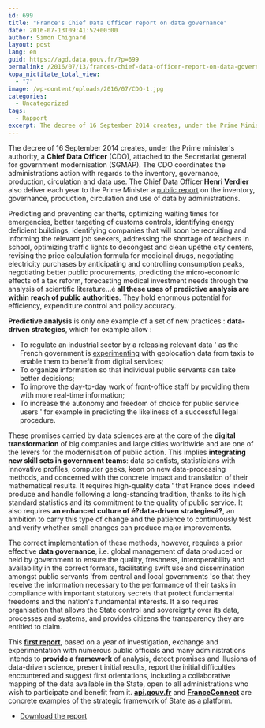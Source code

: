 ```yaml
---
id: 699
title: "France's Chief Data Officer report on data governance"
date: 2016-07-13T09:41:52+00:00
author: Simon Chignard
layout: post
lang: en
guid: https://agd.data.gouv.fr/?p=699
permalink: /2016/07/13/frances-chief-data-officer-report-on-data-governance/
kopa_nictitate_total_view:
  - "7"
image: /wp-content/uploads/2016/07/CDO-1.jpg
categories:
  - Uncategorized
tags:
  - Rapport
excerpt: The decree of 16 September 2014 creates, under the Prime Minister's authority, a **Chief Data Officer** (CDO), attached to the Secretariat-General for Government Modernisation (SGMAP). The CDO coordinates the administrations' action with regards to the inventory, governance, production, circulation and data use. The Chief Data Officer **Henri Verdier** also deliver each year to the Prime Minister a public report on the inventory, governance, production, circulation and use of data by administrations.
---
```


The decree of 16 September 2014 creates, under the Prime minister's authority, a **Chief Data Officer** (CDO), attached to the Secretariat general for government modernisation (SGMAP). The CDO coordinates the administrations action with regards to the inventory, governance, production, circulation and data use. The Chief Data Officer **Henri Verdier** also deliver each year to the Prime Minister a <a href="https://agd.data.gouv.fr/wp-content/uploads/2016/07/2016_06_20-rapport-AGD-EN-v4.pdf">public report</a> on the inventory, governance, production, circulation and use of data by administrations.

Predicting and preventing car thefts, optimizing waiting times for emergencies, better targeting of customs controls, identifying energy deficient buildings, identifying companies that will soon be recruiting and informing the relevant job seekers, addressing the shortage of teachers in school, optimizing traffic lights to decongest and clean upéthe city centers, revising the price calculation formula for medicinal drugs, negotiating electricity purchases by anticipating and controlling consumption peaks, negotiating better public procurements, predicting the micro-economic effects of a tax reform, forecasting medical investment needs through the analysis of scientific literature&#8230;é<strong> all these uses of predictive analysis are within reach of public authorities</strong>. They hold enormous potential for efficiency, expenditure control and policy accuracy.

<strong>Predictive analysis</strong> is only one example of a set of new practices : <strong>data-driven strategies</strong>, which for example allow :

* To regulate an industrial sector by a releasing relevant data ' as the French government is <a href="https://le.taxi">experimenting</a> with geolocation data from taxis to enable them to benefit from digital services;
* To organize information so that individual public servants can take better decisions;
* To improve the day-to-day work of front-office staff by providing them with more real-time information;
* To increase the autonomy and freedom of choice for public service users ' for example in predicting the likeliness of a successful legal procedure.

These promises carried by data sciences are at the core of the **digital transformation** of big companies and large cities worldwide and are one of the levers for the modernisation of public action. This implies **integrating new skill sets in government teams**: data scientists, statisticians with innovative profiles, computer geeks, keen on new data-processing methods, and concerned with the concrete impact and translation of their mathematical results. It requires high-quality data ' that France does indeed produce and handle following a long-standing tradition, thanks to its high standard statistics and its commitment to the quality of public service. It also requires **an enhanced culture of é?data-driven strategiesé?**, an ambition to carry this type of change and the patience to continuously test and verify whether small changes can produce major improvements.

The correct implementation of these methods, however, requires a prior effective **data governance**, i.e. global management of data produced or held by government to ensure the quality, freshness, interoperability and availability in the correct formats, facilitating swift use and dissemination amongst public servants 'from central and local governments 'so that they receive the information necessary to the performance of their tasks in compliance with important statutory secrets that protect fundamental freedoms and the nation's fundamental interests. It also requires organisation that allows the State control and sovereignty over its data, processes and systems, and provides citizens the transparency they are entitled to claim.

This **[first report](https://agd.data.gouv.fr/wp-content/uploads/2016/07/2016_06_20-rapport-AGD-EN-v4.pdf)**, based on a year of investigation, exchange and experimentation with numerous public officials and many administrations intends to **provide a framework** of analysis, detect promises and illusions of data-driven science, present initial results, report the initial difficulties encountered and suggest first orientations, including a collaborative mapping of the data available in the State, open to all administrations who wish to participate and benefit from it. [**api.gouv.fr**](https://api.gouv.fr) and [**FranceConnect**](https://api.gouv.fr/api/franceconnect.html) are concrete examples of the strategic framework of State as a platform.

* [Download the report](https://agd.data.gouv.fr/wp-content/uploads/2016/07/2016_06_20-rapport-AGD-EN-v4.pdf)
